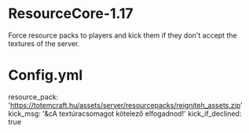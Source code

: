 # ResourceCore-1.17
Force resource packs to players and kick them if they don't accept the textures of the server.

# Config.yml

  resource_pack: 'https://totemcraft.hu/assets/server/resourcepacks/reigniteh_assets.zip'
  kick_msg: '&cA textúracsomagot kötelező elfogadnod!'
  kick_if_declined: true
